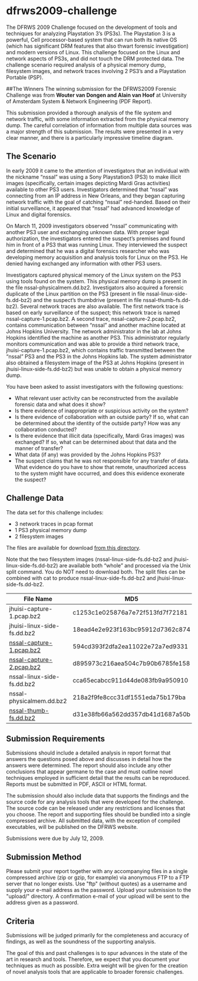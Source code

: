 # dfrws2009-challenge
The DFRWS 2009 Challenge focused on the development of tools and techniques for analyzing Playstation 3’s (PS3s). The Playstation 3 is a powerful, Cell processor-based system that can run both its native OS (which has significant DRM features that also thwart forensic investigation) and modern versions of Linux. This challenge focused on the Linux and network aspects of PS3s, and did not touch the DRM protected data. The challenge scenario required analysis of a physical memory dump, filesystem images, and network traces involving 2 PS3’s and a Playstation Portable (PSP).

##The Winners
The winning submission for the DFRWS2009 Forensic Challenge was from **Wouter van Dongen and Alain van Hoof** at University of Amsterdam System & Network Engineering (PDF Report).

This submission provided a thorough analysis of the file system and network traffic, with some information extracted from the physical memory dump. The careful correlation of information from multiple data sources was a major strength of this submission. The results were presented in a very clear manner, and there is a particularly impressive timeline diagram.

## The Scenario
In early 2009 it came to the attention of investigators that an individual with the nickname “nssal” was using a Sony Playstation3 (PS3) to make illicit images (specifically, certain images depicting Mardi Gras activities) available to other PS3 users.  Investigators determined that “nssal” was connecting from an IP address in New Orleans, and they began capturing network traffic with the goal of catching “nssal” red-handed. Based on their initial surveillance, it appeared that “nssal” had advanced knowledge of Linux and digital forensics. 

On March 11, 2009 investigators observed “nssal” communicating with another PS3 user and exchanging unknown data. With proper legal authorization, the investigators entered the suspect’s premises and found him in front of a PS3 that was running Linux. They interviewed the suspect and determined that he was a digital forensics researcher who was developing memory acquisition and analysis tools for Linux on the PS3. He denied having exchanged any information with other PS3 users.

Investigators captured physical memory of the Linux system on the PS3 using tools found on the system.  This physical memory dump is present in the file nssal-physicalmem.dd.bz2.  Investigators also acquired a forensic duplicate of the Linux partition on the PS3 (present in file nssal-linux-side-fs.dd-bz2) and the suspect’s thumbdrive (present in file nssal-thumb-fs.dd-bz2). Several network traces are also available.  The first network trace is based on early surveillance of the suspect; this network trace is named nssal-capture-1.pcap.bz2. A second trace, nssal-capture-2.pcap.bz2, contains communication between “nssal” and another machine located at Johns Hopkins University.  The network administrator in the lab at Johns Hopkins identified the machine as another PS3.  This administrator regularly monitors communication and was able to provide a third network trace, jhuisi-capture-1.pcap.bz2, which contains traffic transmitted between the “nssal” PS3 and the PS3 in the Johns Hopkins lab.   The system administrator also obtained a filesystem image of the PS3 at Johns Hopkins (present in jhuisi-linux-side-fs.dd-bz2) but was unable to obtain a physical memory dump.

You have been asked to assist investigators with the following questions:

- What relevant user activity can be reconstructed from the available forensic data and what does it show?
- Is there evidence of inappropriate or suspicious activity on the system?
- Is there evidence of collaboration with an outside party? If so, what can be determined about the identity of the outside party? How was any collaboration conducted?
- Is there evidence that illicit data (specifically, Mardi Gras images) was exchanged? If so, what can be determined about that data and the manner of transfer?
- What data (if any) was provided by the Johns Hopkins PS3?
- The suspect claims that he was not responsible for any transfer of data.  What evidence do you have to show that remote, unauthorized access to the system might have occurred, and does this evidence exonerate the suspect?

## Challenge Data
The data set for this challenge includes:

- 3 network traces in pcap format
- 1 PS3 physical memory dump
- 2 filesystem images

The files are available for download [from this directory](http://old.dfrws.org/2009/challenge/imgs/). 

Note that the two filesystem images (nssal-linux-side-fs.dd-bz2 and jhuisi-linux-side-fs.dd-bz2) are available both “whole” and processed via the Unix split command.  You do NOT need to download both. The split files can be combined with cat to produce nssal-linux-side-fs.dd-bz2 and jhuisi-linux-side-fs.dd-bz2.

| File Name | MD5 |
| --- | --- |
| jhuisi-capture-1.pcap.bz2 | c1253c1e025876a7e72f513fd7f72181 |
| jhuisi-linux-side-fs.dd.bz2 | 18ead4e2e923f163bc95912d7362c874 |
| [nssal-capture-1.pcap.bz2](materials/nssal-capture-1.pcap.bz2) | 594cd393f2dfa2ea11022e72a7ed9331 |
| [nssal-capture-2.pcap.bz2](materials/nssal-capture-1.pcap.bz2) | d895973c216aea504c7b90b6785fe158 |
| nssal-linux-side-fs.dd.bz2 | cca65ecabcc911d44de083fb9a950910 |
| nssal-physicalmem.dd.bz2 | 218a2f9fe8ccc31df1551eda75b179ba |
| [nssal-thumb-fs.dd.bz2](materials/nssal-thumb-fs.dd.bz2) | d31e38fb66a562dd357db41d1687a50b |

## Submission Requirements

Submissions should include a detailed analysis in report format that answers the questions posed above and discusses in detail how the answers were determined. The report should also include any other conclusions that appear germane to the case and must outline novel techniques employed in sufficient detail that the results can be reproduced. Reports must be submitted in PDF, ASCII or HTML format.

The submission should also include data that supports the findings and the source code for any analysis tools that were developed for the challenge. The source code can be released under any restrictions and licenses that you choose. The report and supporting files should be bundled into a single compressed archive. All submitted data, with the exception of compiled executables, will be published on the DFRWS website.

Submissions were due by July 12, 2009.

## Submission Method

Please submit your report together with any accompanying files in a single compressed archive (zip or gzip, for example) via anonymous FTP to a FTP server that no longer exists. Use "ftp" (without quotes) as a username and supply your e-mail address as the password. Upload your submission to the "upload/" directory. A confirmation e-mail of your upload will be sent to the address given as a password.

## Criteria

Submissions will be judged primarily for the completeness and accuracy of findings, as well as the soundness of the supporting analysis.

The goal of this and past challenges is to spur advances in the state of the art in research and tools. Therefore, we expect that you document your techniques as much as possible. Extra weight will be given for the creation of novel analysis tools that are applicable to broader forensic challenges.
